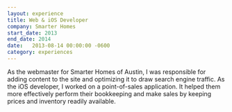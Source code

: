 ```yaml
---
layout: experience
title: Web & iOS Developer
company: Smarter Homes
start_date: 2013
end_date: 2014
date:   2013-08-14 00:00:00 -0600
category: experiences
---
```

As the webmaster for Smarter Homes of Austin, I was responsible for adding content to the site and optimizing it to draw search engine traffic. As the iOS developer, I worked on a point-of-sales application. It helped them more effectively perform their bookkeeping and make sales by keeping prices and inventory readily available.

